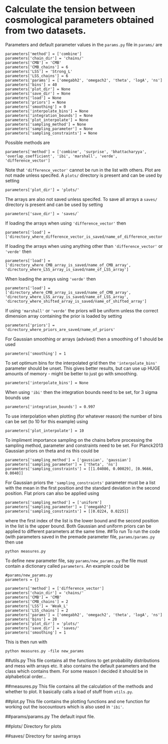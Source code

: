 # Calculate the tension between cosmological parameters obtained from two datasets.

Parameters and default parameter values in the `params.py` file in `params/` are
```
parameters['method'] = ['combine'] 
parameters['chain_dir'] = 'chains/'
parameters['CMB'] = 'CMB'
parameters['CMB_chains'] = 6
parameters['LSS'] = 'Strong_L'
parameters['LSS_chains'] = 6
parameters['params'] = ['omegabh2', 'omegach2', 'theta', 'logA', 'ns']
parameters['bins'] = 40
parameters['plot_dir'] = None
parameters['save_dir'] = None
parameters['load'] = None
parameters['priors'] = None
parameters['smoothing'] = 0
parameters['interpolate_bins'] = None
parameters['integration_bounds'] = None
parameters['plot_interpolate'] = None
parameters['sampling_method'] = None
parameters['sampling_parameter'] = None
parameters['sampling_constraints'] = None
```
Possible methods are
```
parameters['method'] = ['combine', 'surprise', 'bhattacharyya', 'overlap_coefficient', 'ibi', 'marshall', 'verde', 'difference_vector']
```
Note that `'difference_vector'` cannot be run in the list with others.
Plot are not made unless specifed. A `plots/` directory is present and can be used by setting
```
parameters['plot_dir'] = 'plots/'
```
The arrays are also not saved unless specifed. To save all arrays a `saves/` directory is present and can be used by setting
```
parameters['save_dir'] = 'saves/`
```
If loading the arrays when using `'difference_vector'` then
```
parameters['load'] = ['directory_where_difference_vector_is_saved/name_of_difference_vector']
```
If loading the arrays when using anything other than `'difference_vector'` or `'verde'` then
```
parameters['load'] = ['directory_where_CMB_array_is_saved/name_of_CMB_array', 'directory_where_LSS_array_is_saved/name_of_LSS_array']
```
When loading the arrays using `'verde'` then
```
parameters['load'] = ['directory_where_CMB_array_is_saved/name_of_CMB_array', 'directory_where_LSS_array_is_saved/name_of_LSS_array', 'directory_where_shifted_array_is_saved/name_of_shifted_array']
```
If using `'marshall'` or `'verde'` the priors will be uniform unless the correct dimension array containing the prior is loaded by setting
```
parameters['priors'] = 'directory_where_priors_are_saved/name_of_priors'
```
For Gaussian smoothing or arrays (advised) then a smoothing of 1 should be used
```
parameters['smoothing'] = 1
```
To set optimum bins for the interpolated grid then the `'interpolate_bins'` parameter should be unset. This gives better results, but can use up HUGE amounts of memory - might be better to just go with smoothing.
```
parameters['interpolate_bins'] = None
```
When using `'ibi'` then the integration bounds need to be set, for 3 sigma bounds use
```
parameters['integration_bounds'] = 0.997
```
To use interpolation when plotting (for whatever reason) the number of bins can be set (to 10 for this example) using
```
parameters['plot_interpolate'] = 10
```
To impliment importance sampling on the chains before processing the sampling method, parameter and constraints need to be set. For Planck2013 Gaussian priors on theta and ns this could be
```
parameters['sampling_method'] = ['gaussian', 'gaussian']
parameters['sampling_parameter'] = ['theta', 'ns']
parameters['sampling_constraints'] = [[1.04086, 0.00029], [0.9666, 0.0040]]
```
For Gaussian priors the `'sampling_constraints'` parameter must be a list with the mean in the first position and the standard deviation in the second position. Flat priors can also be applied using
```
parameters['sampling_method'] = ['uniform']
parameters['sampling_parameter'] = ['omegabh2']
parameters['sampling_constraints'] = [[0.0224, 0.0225]]
```
where the first index of the list is the lower bound and the second position in the list is the upper bound. Both Gaussian and uniform priors can be applied to different parameters at the same time.
##To run
To run the code (with parameters saved in the premade parameter file, `params/params.py` then use
```
python measures.py
```
To define new parameter file, say `params/new_params.py` the file must contain a dictionary called `parameters`. An example could be
```
#params/new_params.py
parameters = {}

parameters['method'] = ['difference_vector'] 
parameters['chain_dir'] = 'chains/'
parameters['CMB'] = 'CMB'
parameters['CMB_chains'] = 2
parameters['LSS'] = 'Weak_L'
parameters['LSS_chains'] = 2
parameters['params'] = ['omegabh2', 'omegach2', 'theta', 'logA', 'ns']
parameters['bins'] = 20
parameters['plot_dir'] = 'plots/'
parameters['save_dir'] = 'saves/'
parameters['smoothing'] = 1
```
This is then run with
```
python measures.py -file new_params
```
##utils.py
This file contains all the functions to get probability distributions and mess with arrays etc. It also contains the default parameters and the class which contains them. For some reason I decided it should be in alphabetical order...

##measures.py
This file contains all the calculation of the methods and whether to plot. It basically calls a load of stuff from `utils.py`.

##plot.py
This file contains the plotting functions and one function for working out the isocountours which is also used in `'ibi'`.

##params/params.py
The default input file.

##plots/
Directory for plots

##saves/
Directory for saving arrays
